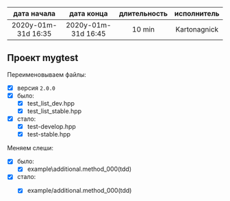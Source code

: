 
| дата начала         |   дата конца        | длительность  | исполнитель  |
|:-------------------:|:-------------------:|:-------------:|:------------:|
| 2020y-01m-31d 16:35 | 2020y-01m-31d 16:45 | 10 min        | Kartonagnick |

Проект mygtest  
--------------

Переименовываем файлы:  
  - [x] версия `2.0.0`  
  - [x] было:  
    - [x] test_list_dev.hpp  
    - [x] test_list_stable.hpp  
  - [x] стало:  
    - [x] test-develop.hpp  
    - [x] test-stable.hpp  

Меняем слеши:  
  - [x] было:  
    - [x] example\additional.method_000(tdd)  
  - [x] стало:  
    - [x] example/additional.method_000(tdd)  
     